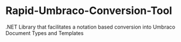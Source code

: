 # Rapid-Umbraco-Conversion-Tool
.NET Library that facilitates a notation based conversion into Umbraco Document Types and Templates
